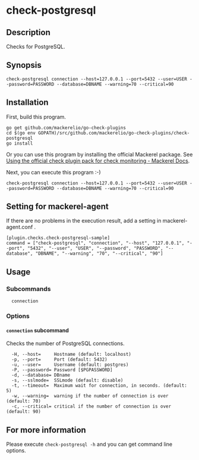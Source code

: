 # check-postgresql

## Description
Checks for PostgreSQL.


## Synopsis
```
check-postgresql connection --host=127.0.0.1 --port=5432 --user=USER --password=PASSWORD --database=DBNAME --warning=70 --critical=90
```

## Installation

First, build this program.

```
go get github.com/mackerelio/go-check-plugins
cd $(go env GOPATH)/src/github.com/mackerelio/go-check-plugins/check-postgresql
go install
```

Or you can use this program by installing the official Mackerel package. See [Using the official check plugin pack for check monitoring - Mackerel Docs](https://mackerel.io/docs/entry/howto/mackerel-check-plugins).


Next, you can execute this program :-)

```
check-postgresql connection --host=127.0.0.1 --port=5432 --user=USER --password=PASSWORD --database=DBNAME --warning=70 --critical=90
```


## Setting for mackerel-agent

If there are no problems in the execution result, add a setting in mackerel-agent.conf .

```
[plugin.checks.check-postgresql-sample]
command = ["check-postgresql", "connection", "--host", "127.0.0.1", "--port", "5432", "--user", "USER", "--password", "PASSWORD", "--database", "DBNAME", "--warning", "70", "--critical", "90"]
```

## Usage
### Subcommands

```
  connection
```

### Options
#### `connection` subcommand

Checks the number of PostgreSQL connections.

```
  -H, --host=     Hostname (default: localhost)
  -p, --port=     Port (default: 5432)
  -u, --user=     Username (default: postgres)
  -P, --password= Password [$PGPASSWORD]
  -d, --database= DBname
  -s, --sslmode=  SSLmode (default: disable)
  -t, --timeout=  Maximum wait for connection, in seconds. (default: 5)
  -w, --warning=  warning if the number of connection is over (default: 70)
  -c, --critical= critical if the number of connection is over (default: 90)
```

## For more information

Please execute `check-postgresql -h` and you can get command line options.
